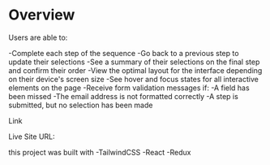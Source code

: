 

# Overview

Users are able to:

-Complete each step of the sequence
-Go back to a previous step to update their selections
-See a summary of their selections on the final step and confirm their order
-View the optimal layout for the interface depending on their device's screen size
-See hover and focus states for all interactive elements on the page
-Receive form validation messages if:
-A field has been missed
-The email address is not formatted correctly
-A step is submitted, but no selection has been made

Link

Live Site URL: 

this project was built with
-TailwindCSS
-React 
-Redux
